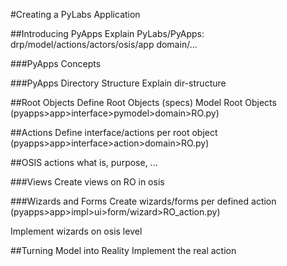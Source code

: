 #Creating a PyLabs Application

##Introducing PyApps
Explain PyLabs/PyApps: drp/model/actions/actors/osis/app domain/...

###PyApps Concepts

###PyApps Directory Structure
Explain dir-structure

##Root Objects
Define Root Objects (specs)
Model Root Objects (pyapps>app>interface>pymodel>domain>RO.py)

##Actions
Define interface/actions per root object (pyapps>app>interface>action>domain>RO.py)

##OSIS actions
what is, purpose, ...

###Views
Create views on RO in osis

###Wizards and Forms
Create wizards/forms per defined action (pyapps>app>impl>ui>form/wizard>RO_action.py)

Implement wizards on osis level

##Turning Model into Reality
Implement the real action
